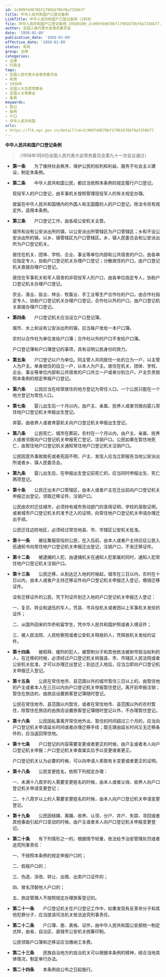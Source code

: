 ```yaml
---
id: 2c909fdd678bf17901678bf8a7250b77
title: 中华人民共和国户口登记条例
LinkTitle: 中华人民共和国户口登记条例（1958）
file: 中华人民共和国户口登记条例_19580109_2c909fdd678bf17901678bf8a7250b77.docx
author: 全国人民代表大会常务委员会
date: '1958-01-09'
publication_date: '1958-01-09'
effective_date: '1958-01-09'
status: 有效
group: 法律
categories:
- 法律
- 行政法
tags:
- 全国人民代表大会常务委员会
- 有效
- 1958年
- 全国人大及其常委会
- 全国人大常委会
- 条例
keywords:
- 登记
- 条例
- 户口
- 中华人民共和国
urls:
- https://flk.npc.gov.cn/detail?id=2c909fdd678bf17901678bf8a7250b77
---
```


**中华人民共和国户口登记条例**

> （1958年1月9日全国人民代表大会常务委员会第九十一次会议通过）

- **第一条**　　为了维持社会秩序，保护公民的权利和利益，服务于社会主义建设，制定本条例。

- **第二条**　　中华人民共和国公民，都应当依照本条例的规定履行户口登记。

  现役军人的户口登记，由军事机关按照管理现役军人的有关规定办理。

  居留在中华人民共和国境内的外国人和无国籍的人的户口登记，除法令另有规定外，适用本条例。

- **第三条**　　户口登记工作，由各级公安机关主管。

  城市和设有公安派出所的镇，以公安派出所管辖区为户口管辖区；乡和不设公安派出所的镇，以乡、镇管辖区为户口管辖区。乡、镇人民委员会和公安派出所为户口登记机关。

  居住在机关、团体、学校、企业、事业等单位内部和公共宿舍的户口，由各单位指定专人，协助户口登记机关办理户口登记；分散居住的户口，由户口登记机关直接办理户口登记。

  居住在军事机关和军人宿舍的非现役军人的户口，由各单位指定专人，协助户口登记机关办理户口登记。

  农业、渔业、盐业、林业、牧畜业、手工业等生产合作社的户口，由合作社指定专人，协助户口登记机关办理户口登记。合作社以外的户口，由户口登记机关直接办理户口登记。

- **第四条**　　户口登记机关应当设立户口登记簿。

  城市、水上和设有公安派出所的镇，应当每户发给一本户口簿。

  农村以合作社为单位发给户口簿；合作社以外的户口不发给户口簿。

  户口登记簿和户口簿登记的事项，具有证明公民身份的效力。

- **第五条**　　户口登记以户为单位。同主管人共同居住一处的立为一户，以主管人为户主。单身居住的自立一户，以本人为户主。居住在机关、团体、学校、企业、事业等单位内部和公共宿舍的户口共立一户或者分别立户。户主负责按照本条例的规定申报户口登记。

- **第六条**　　公民应当在经常居住的地方登记为常住人口，一个公民只能在一个地方登记为常住人口。

- **第七条**　　婴儿出生后一个月以内，由户主、亲属、抚养人或者邻居向婴儿常住地户口登记机关申报出生登记。

  弃婴，由收养人或者育婴机关向户口登记机关申报出生登记。

- **第八条**　　公民死亡，城市在葬前，农村在一个月以内，由户主、亲属、抚养人或者邻居向户口登记机关申报死亡登记，注销户口。公民如果在暂住地死亡，由暂住地户口登记机关通知常住地户口登记机关注销户口。

  公民因意外事故致死或者死因不明，户主、发现人应当立即报告当地公安派出所或者乡、镇人民委员会。

- **第九条**　　婴儿出生后，在申报出生登记前死亡的，应当同时申报出生、死亡两项登记。

- **第十条**　　公民迁出本户口管辖区，由本人或者户主在迁出前向户口登记机关申报迁出登记，领取迁移证件，注销户口。

  公民由农村迁往城市，必须持有城市劳动部门的录用证明，学校的录取证明，或者城市户口登记机关的准予迁入的证明，向常住地户口登记机关申请办理迁出手续。

  公民迁往边防地区，必须经过常住地县、市、市辖区公安机关批准。

- **第十一条**　　被征集服现役的公民，在入伍前，由本人或者户主持应征公民入伍通知书向常住地户口登记机关申报迁出登记，注销户口，不发迁移证件。

- **第十二条**　　被逮捕的人犯，由逮捕机关在通知人犯家属的同时，通知人犯常住地户口登记机关注销户口。

- **第十三条**　　公民迁移，从到达迁入地的时候起，城市在三日以内，农村在十日以内，由本人或者户主持迁移证件向户口登记机关申报迁入登记，缴销迁移证件。

  没有迁移证件的公民，凭下列证件到迁入地的户口登记机关申报迁入登记：

  一、复员、转业和退伍的军人，凭县、市兵役机关或者团以上军事机关发给的证件；

  二、从国外回来的华侨和留学生，凭中华人民共和国护照或者入境证件；

  三、被人民法院、人民检察院或者公安机关释放的人，凭释放机关发给的证件。

- **第十四条**　　被假释、缓刑的犯人，被管制分子和其他依法被剥夺政治权利的人，在迁移的时候，必须经过户口登记机关转报县、市、市辖区人民法院或者公安机关批准，才可以办理迁出登记；到达迁入地后，应当立即向户口登记机关申报迁入登记。

- **第十五条**　　公民在常住地市、县范围以外的城市暂住三日以上的，由暂住地的户主或者本人在三日以内向户口登记机关申报暂住登记，离开前申报注销；暂住在旅店的，由旅店设置旅客登记簿随时登记。

  公民在常住地市、县范围以内暂住，或者在常住地市、县范围以外的农村暂住，除暂住在旅店的由旅店设置旅客登记簿随时登记以外，不办理暂住登记。

- **第十六条**　　公民因私事离开常住地外出、暂住的时间超过三个月的，应当向户口登记机关申请延长时间或者办理迁移手续；既无理由延长时间又无迁移条件的，应当返回常住地。

- **第十七条**　　户口登记的内容需要变更或者更正的时候，由户主或者本人向户口登记机关申报；户口登记机关审查属实后予以变更或者更正。

  户口登记机关认为必要的时候，可以向申请人索取有关变更或者更正的证明。

- **第十八条**　　公民变更姓名，依照下列规定办理：

  一、未满十八周岁的人需要变更姓名的时候，由本人或者父母、收养人向户口登记机关申请变更登记；

  二、十八周岁以上的人需要变更姓名的时候，由本人向户口登记机关申请变更登记。

- **第十九条**　　公民因结婚、离婚、收养、认领、分户、并户、失踪、寻回或者其他事由引起户口变动的时候，由户主或者本人向户口登记机关申报变更登记。

- **第二十条**　　有下列情形之一的，根据情节轻重，依法给予治安管理处罚或者追究刑事责任：

  一、不按照本条例的规定申报户口的；

  二、假报户口的；

  三、伪造、涂改、转让、出借、出卖户口证件的；

  四、冒名顶替他人户口的；

  五、旅店管理人不按照规定办理旅客登记的。

- **第二十一条**　　户口登记机关在户口登记工作中，如果发现有反革命分子和其他犯罪分子，应当提请司法机关依法追究刑事责任。

- **第二十二条**　　户口簿、册、表格、证件，由中华人民共和国公安部统一制定式样，由省、自治区、直辖市公安机关统筹印制。

  公民领取户口簿和迁移证应当缴纳工本费。

- **第二十三条**　　民族自治地方的自治机关可以根据本条例的精神，结合当地具体情况，制定单行办法。

- **第二十四条**　　本条例自公布之日起施行。
